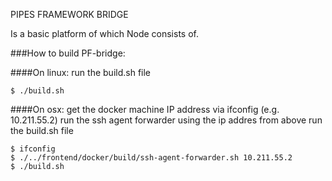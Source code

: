 PIPES FRAMEWORK BRIDGE

Is a basic platform of which Node consists of.


###How to build PF-bridge:

####On linux:
run the build.sh file
```
$ ./build.sh
```

####On osx:
get the docker machine IP address via ifconfig (e.g. 10.211.55.2)
run the ssh agent forwarder using the ip addres from above
run the build.sh file
```
$ ifconfig
$ ./../frontend/docker/build/ssh-agent-forwarder.sh 10.211.55.2
$ ./build.sh
```